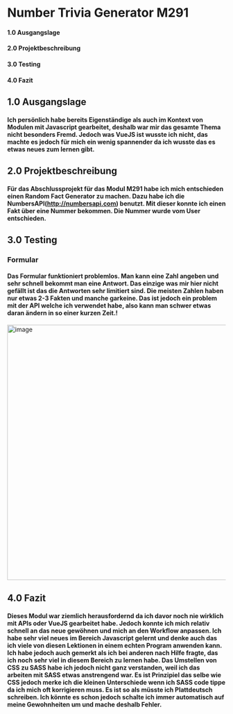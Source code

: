 # Number Trivia Generator M291

#### 1.0 Ausgangslage
#### 2.0 Projektbeschreibung
#### 3.0 Testing
#### 4.0 Fazit

## 1.0 Ausgangslage
#### Ich persönlich habe bereits Eigenständige als auch im Kontext von Modulen mit Javascript gearbeitet, deshalb war mir das gesamte Thema nicht besonders Fremd. Jedoch was VueJS ist wusste ich nicht, das machte es jedoch für mich ein wenig spannender da ich wusste das es etwas neues zum lernen gibt.

## 2.0 Projektbeschreibung
#### Für das Abschlussprojekt für das Modul M291 habe ich mich entschieden einen Random Fact Generator zu machen. Dazu habe ich die NumbersAPI(http://numbersapi.com) benutzt. Mit dieser konnte ich einen Fakt über eine Nummer bekommen. Die Nummer wurde vom User entschieden.

## 3.0 Testing

### Formular
#### Das Formular funktioniert problemlos. Man kann eine Zahl angeben und sehr schnell bekommt man eine Antwort. Das einzige was mir hier nicht gefällt ist das die Antworten sehr limitiert sind. Die meisten Zahlen haben nur etwas 2-3 Fakten und manche garkeine. Das ist jedoch ein problem mit der API welche ich verwendet habe, also kann man schwer etwas daran ändern in so einer kurzen Zeit.!

<img width="588" alt="image" src="https://user-images.githubusercontent.com/98106828/176910704-4a03c6df-c116-45f5-a074-294aff9883bf.png">

## 4.0 Fazit
#### Dieses Modul war ziemlich herausfordernd da ich davor noch nie wirklich mit APIs oder VueJS gearbeitet habe. Jedoch konnte ich mich relativ schnell an das neue gewöhnen und mich an den Workflow anpassen. Ich habe sehr viel neues im Bereich Javascript gelernt und denke auch das ich viele von diesen Lektionen in einem echten Program anwenden kann. Ich habe jedoch auch gemerkt als ich bei anderen nach Hilfe fragte, das ich noch sehr viel in diesem Bereich zu lernen habe. Das Umstellen von CSS zu SASS habe ich jedoch nicht ganz verstanden, weil ich das arbeiten mit SASS etwas anstrengend war. Es ist Prinzipiel das selbe wie CSS jedoch merke ich die kleinen Unterschiede wenn ich SASS code tippe da ich mich oft korrigieren muss. Es ist so als müsste ich Plattdeutsch schreiben. Ich könnte es schon jedoch schalte ich immer automatisch auf meine Gewohnheiten um und mache deshalb Fehler. 
